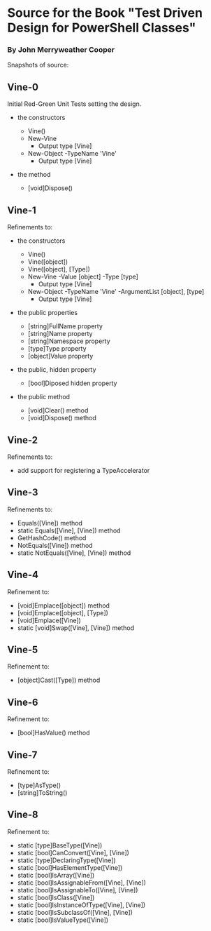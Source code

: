 # Source for the Book "Test Driven Design for PowerShell Classes"

### By John Merryweather Cooper

Snapshots of source:

## Vine-0

Initial Red-Green Unit Tests setting the design.

* the constructors

  * Vine()
  * New-Vine
    * Output type [Vine]
  * New-Object -TypeName 'Vine'
    * Output type [Vine]

* the method
  * [void]Dispose()

## Vine-1

Refinements to:

* the constructors

  * Vine()
  * Vine([object])
  * Vine([object], [Type])
  * New-Vine -Value [object] -Type [type]
    * Output type [Vine]
  * New-Object -TypeName 'Vine' -ArgumentList [object], [type]
    * Output type [Vine]

* the public properties

  * [string]FullName property
  * [string]Name property
  * [string]Namespace property
  * [type]Type property
  * [object]Value property

* the public, hidden property
  * [bool]Diposed hidden property

* the public method
  * [void]Clear() method
  * [void]Dispose() method

## Vine-2

Refinements to:

* add support for registering a TypeAccelerator

## Vine-3

Refinements to:

* Equals([Vine]) method
* static Equals([Vine], [Vine]) method
* GetHashCode() method
* NotEquals([Vine]) method
* static NotEquals([Vine], [Vine]) method

## Vine-4

Refinement to:

* [void]Emplace([object]) method
* [void]Emplace([object], [Type])
* [void]Emplace([Vine])
* static [void]Swap([Vine], [Vine]) method

## Vine-5

Refinement to:

* [object]Cast([Type]) method

## Vine-6

Refinement to:

* [bool]HasValue() method

## Vine-7

Refinement to:

* [type]AsType()
* [string]ToString()

## Vine-8

Refinement to: 

* static [type]BaseType([Vine])
* static [bool]CanConvert([Vine], [Vine])
* static [type]DeclaringType([Vine])
* static [bool]HasElementType([Vine])
* static [bool]IsArray([Vine])
* static [bool]IsAssignableFrom([Vine], [Vine])
* static [bool]IsAssignableTo([Vine], [Vine])
* static [bool]IsClass([Vine])
* static [bool]IsInstanceOfType([Vine], [Vine])
* static [bool]IsSubclassOf([Vine], [Vine])
* static [bool]IsValueType([Vine])
